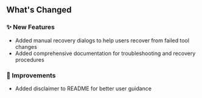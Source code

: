 ## What's Changed

### ✨ New Features
- Added manual recovery dialogs to help users recover from failed tool changes
- Added comprehensive documentation for troubleshooting and recovery procedures

### 🔧 Improvements
- Added disclaimer to README for better user guidance
